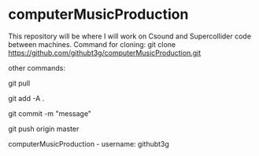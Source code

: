 # computerMusicProduction
This repository will be where I will work on Csound and Supercollider code between machines.
Command for cloning:
git clone https://github.com/githubt3g/computerMusicProduction.git

other commands:

git pull

git add  -A  .

git commit -m "message"

git push origin master

computerMusicProduction - username: githubt3g